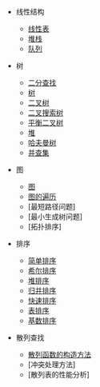 * 线性结构

    * [线性表](md/线性表.md)
    * [堆栈](md/堆栈.md)
    * [队列](md/队列.md)

* 树

    * [二分查找](md/二分查找.md)
    * [树](md/树.md)
    * [二叉树](md/二叉树.md)
    * [二叉搜索树](md/二叉搜索树.md)
    * [平衡二叉树](md/平衡二叉树.md)
    * [堆](md/堆.md)
    * [哈夫曼树](md/哈夫曼树.md)
    * [并查集](md/并查集.md)
  
* 图

    * [图](md/图.md)
    * [图的遍历](md/图的遍历.md)
    * [最短路径问题]
    * [最小生成树问题]
    * [拓扑排序]
 

* 排序

    * [简单排序](md/简单排序.md)
    * [希尔排序](md/希尔排序.md)
    * [堆排序](md/堆排序.md)
    * [归并排序](md/归并排序.md)
    * [快速排序](md/快速排序.md)
    * [表排序](md/表排序.md)
    * [基数排序](md/基数排序.md)

* 散列查找

    * [散列函数的构造方法](md/散列函数的构造方法.md)
    * [冲突处理方法]
    * [散列表的性能分析]